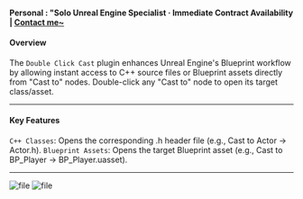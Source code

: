 #### Personal : "Solo Unreal Engine Specialist · Immediate Contract Availability | [Contact me~](https://schizo.top/en/services)
#### Overview
The `Double Click Cast` plugin enhances Unreal Engine\'s Blueprint workflow by allowing instant access to C++ source files or Blueprint assets directly from "Cast to" nodes. Double-click any "Cast to" node to open its target class/asset.

----
#### Key Features
`C++ Classes`: Opens the corresponding .h header file (e.g., Cast to Actor → Actor.h).
`Blueprint Assets`: Opens the target Blueprint asset (e.g., Cast to BP_Player → BP_Player.uasset).

----
![file](https://schizo.top/wp-content/uploads/2025/04/image-1743491515400.png)
![file](https://schizo.top/wp-content/uploads/2025/04/image-1743491802549.png)
